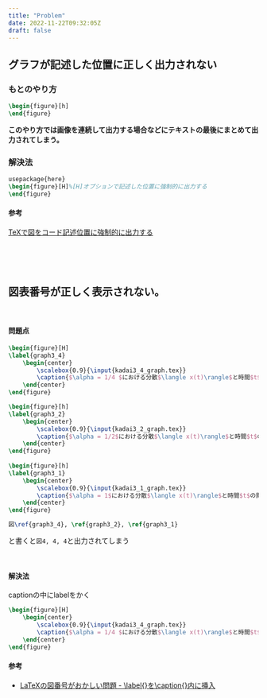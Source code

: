 ```yaml
---
title: "Problem"
date: 2022-11-22T09:32:05Z
draft: false
---
```



## グラフが記述した位置に正しく出力されない

### もとのやり方
```latex
\begin{figure}[h]
\end{figure}
```
**このやり方では画像を連続して出力する場合などにテキストの最後にまとめて出力されてしまう。**

### 解決法
```latex
usepackage{here}
\begin{figure}[H]%[H]オプションで記述した位置に強制的に出力する
\end{figure}
```

#### 参考
[TeXで図をコード記述位置に強制的に出力する](http://ac206223.ppp.asahi-net.or.jp/adiary/memo/adiary.cgi/hirosugu/TeX%E3%81%A7%E5%9B%B3%E3%82%92%E3%82%B3%E3%83%BC%E3%83%89%E8%A8%98%E8%BF%B0%E4%BD%8D%E7%BD%AE%E3%81%AB%E5%BC%B7%E5%88%B6%E7%9A%84%E3%81%AB%E5%87%BA%E5%8A%9B%E3%81%99%E3%82%8B)

<br><br><br>

## 図表番号が正しく表示されない。

<br>

#### 問題点

```tex
\begin{figure}[H]
\label{graph3_4}
    \begin{center}
        \scalebox{0.9}{\input{kadai3_4_graph.tex}}
        \caption{$\alpha = 1/4 $における分散$\langle x(t)\rangle$と時間$t$の関係}
    \end{center}
\end{figure}

\begin{figure}[h]
\label{graph3_2}
    \begin{center}
        \scalebox{0.9}{\input{kadai3_2_graph.tex}}
        \caption{$\alpha = 1/2$における分散$\langle x(t)\rangle$と時間$t$の関係}       
    \end{center}
\end{figure}
    
\begin{figure}[h]
\label{graph3_1}
    \begin{center}
        \scalebox{0.9}{\input{kadai3_1_graph.tex}}
        \caption{$\alpha = 1$における分散$\langle x(t)\rangle$と時間$t$の関係}
    \end{center}
\end{figure}

図\ref{graph3_4}, \ref{graph3_2}, \ref{graph3_1}
```

と書くと`図4, 4, 4`と出力されてしまう

<br>

#### 解決法

captionの中にlabelをかく

```tex
\begin{figure}[H]
    \begin{center}
        \scalebox{0.9}{\input{kadai3_4_graph.tex}}
        \caption{$\alpha = 1/4 $における分散$\langle x(t)\rangle$と時間$t$の関係\label{graph3_4}}
    \end{center}
\end{figure}
```

#### 参考
- [LaTeXの図番号がおかしい問題 - \label{}を\caption{}内に挿入](https://seihiguchi.hatenadiary.org/entry/20080708/1215542448)
